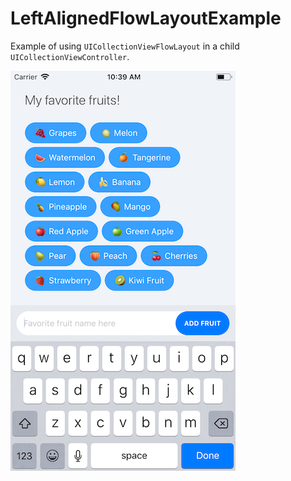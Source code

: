 # LeftAlignedFlowLayoutExample
Example of using `UICollectionViewFlowLayout` in a child `UICollectionViewController`.

![LeftAlignedFlowLayoutExample](tagsCollectionView.png)
